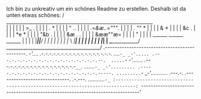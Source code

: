 Ich bin zu unkreativ um ein schönes Readme zu erstellen.
Deshalb ist da unten etwas schönes:
    /    _____________________________________________________________    \
    |   |                                                             |   |
    |   |  >_                             .                           |   |
    |   |                                . *                          |   |
    |   |                                "  ..                        |   |
    |   |                          .=*&æ..="""*.                      |   |
    |   |                        .     ""        *                    |   |
    |   |                       &               *                     |   |
    |   |                       &c               .                    |   |
    |   |                       *e                *                   |   |
    |   |                        "&b            .                     |   |
    |   |                           &æ     .  .                       |   |
    |   |                             &ææ""æ=                         |   |
    |   |                                   "                         |   |
    |   |                      ______  ______  ______                 |   |
    |   |                     |______||_____/ |      |                |   |
    |   |                     |       |     \ |______|                |   |
    |   |                                                             |   |
    |   |_____________________________________________________________|   |
     \____________________________________________________________________/
                     \_______________________________________/
                  .---------------------------------------------.
               _-'.... .-.-.-.-.-.-.-.-.-.-.-.-.-.-.-.-.-.-.  ....`-_
            _-'..... .---.-.-.-.-.-.-.-.-.-.-.-.-.-.-.-.-.--.  .....`-_
         _-'....... .---.-.-.-.-.-.-.-.-.-.-.-.-.-.-.-.-.-`__`. .......`-_
      _-'......... .-----.-.-.-.-.-.-.-.-.-.-.-.-.-.-.-.-.-----. .........`-_
   _-'........... .---.-. .-----------------------------. .-.---. ...........`-_
  :-----------------------------------------------------------------------------:
  `-----------------------------------------------------------------------------'
